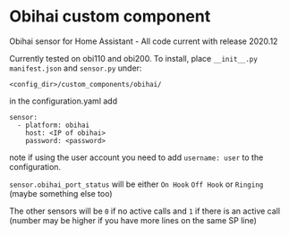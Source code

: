 # Obihai custom component
Obihai sensor for Home Assistant - All code current with release 2020.12

Currently tested on obi110 and obi200. To install, place `__init__.py` `manifest.json` and `sensor.py` under:

`<config_dir>/custom_components/obihai/`


in the configuration.yaml add
```
sensor:
  - platform: obihai
    host: <IP of obihai>
    password: <password>
```
note if using the user account you need to add `username: user` to the configuration.

`sensor.obihai_port_status` will be either `On Hook` `Off Hook` or `Ringing` (maybe something else too)

The other sensors will be `0` if no active calls and `1` if there is an active call (number may be higher if you have more lines on the same SP line)
